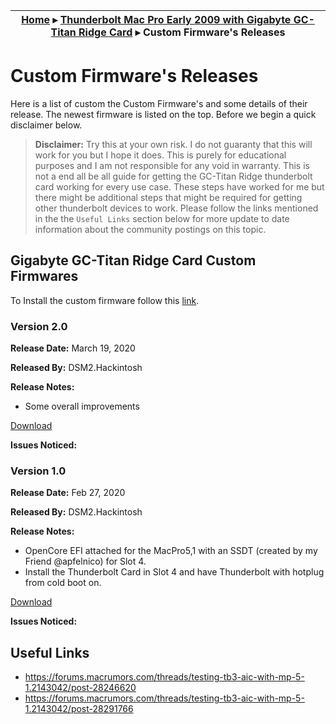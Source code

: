 | [Home](./README.md) ▸ [Thunderbolt Mac Pro Early 2009 with Gigabyte GC-Titan Ridge Card](./GC-TitanRidge.md) ▸ Custom Firmware's Releases |
|-----|


# Custom Firmware's Releases

Here is a list of custom the Custom Firmware's and some details of their release. The newest firmware is listed on the top. Before we begin a quick disclaimer below.


> **Disclaimer:** Try this at your own risk. I do not guaranty that this will work for you but I hope it does. This is purely for educational purposes and I am not responsible for any void in warranty. This is not a end all be all guide for getting the GC-Titan Ridge thunderbolt card working for every use case. These steps have worked for me but there might be additional steps that might be required for getting other thunderbolt devices to work. Please follow the links mentioned in the the `Useful Links` section below for more update to date information about the community postings on this topic.

## Gigabyte GC-Titan Ridge Card Custom Firmwares

To Install the custom firmware follow this [link](./GC-TitanRidge.md).

### Version 2.0

**Release Date:** March 19, 2020

**Released By:** DSM2.Hackintosh

**Release Notes:**

- Some overall improvements 

[Download](https://forums.macrumors.com/threads/testing-tb3-aic-with-mp-5-1.2143042/post-28291766)


**Issues Noticed:**

### Version 1.0

**Release Date:** Feb 27, 2020

**Released By:** DSM2.Hackintosh

**Release Notes:**

- OpenCore EFI attached for the MacPro5,1 with an SSDT (created by my Friend @apfelnico) for Slot 4.
- Install the Thunderbolt Card in Slot 4 and have Thunderbolt with hotplug from cold boot on.

[Download](https://forums.macrumors.com/threads/testing-tb3-aic-with-mp-5-1.2143042/post-28246620)


**Issues Noticed:**


## Useful Links

- https://forums.macrumors.com/threads/testing-tb3-aic-with-mp-5-1.2143042/post-28246620
- https://forums.macrumors.com/threads/testing-tb3-aic-with-mp-5-1.2143042/post-28291766

